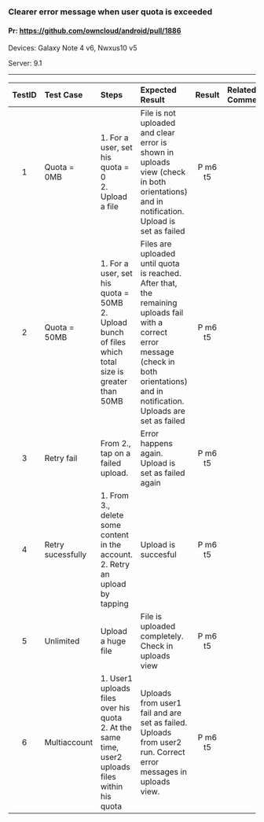 ###  Clearer error message when user quota is exceeded 

#### Pr: https://github.com/owncloud/android/pull/1886 

Devices: Galaxy Note 4 v6, Nwxus10 v5

Server: 9.1


---

 
| TestID | Test Case | Steps | Expected Result | Result | Related Comment |
| :----: | :-------- | :---- | :-------------- | :----: | :------ |
| 1 | Quota = 0MB |  1. For a user, set his quota = 0<br>2. Upload a file  | File is not uploaded and clear error is shown in uploads view (check in both orientations) and in notification. Upload is set as failed | P m6 t5|
| 2 | Quota = 50MB  | 1. For a user, set his quota = 50MB<br>2. Upload bunch of files which total size is greater than 50MB | Files are uploaded until quota is reached. After that, the remaining uploads fail with a correct error message (check in both orientations) and in notification. Uploads are set as failed | P m6 t5|
| 3 | Retry fail |  From 2., tap on a failed upload.  | Error happens again. Upload is set as failed again| P m6 t5|
| 4 | Retry sucessfully | 1. From 3., delete some content in the account.<br>2. Retry an upload by tapping  | Upload is succesful| P m6 t5|
| 5 | Unlimited  | Upload a huge file | File is uploaded completely. Check in uploads view  | P m6 t5|  |
| 6 | Multiaccount | 1. User1 uploads files over his quota<br>2. At the same time, user2 uploads files within his quota | Uploads from user1 fail and are set as failed. Uploads from user2 run. Correct error messages in uploads view.  | P m6 t5|  |
